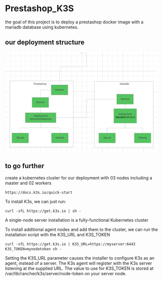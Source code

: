 # Prestashop_K3S

the goal of this project is to deploy a prestashop docker image 
with a mariadb database using kubernetes.

## our deployment structure

![deployment structure](presta.png "structure")

## to go further

create a kubernetes cluster for our deployment with 
03 nodes including a master and 02 workers 

``` text 
https://docs.k3s.io/quick-start
```
To install K3s, we can just run:
```
curl -sfL https://get.k3s.io | sh -
```
A single-node server installation is a fully-functional 
Kubernetes cluster

To install additional agent nodes and add them to 
the cluster, we can  run the installation script with the 
K3S_URL and K3S_TOKEN
```
curl -sfL https://get.k3s.io | K3S_URL=https://myserver:6443 K3S_TOKEN=mynodetoken sh -
```
Setting the K3S_URL parameter causes the installer 
to configure K3s as an agent, instead of a server. 
The K3s agent will register with the K3s server 
listening at the supplied URL. The value to use for 
K3S_TOKEN is stored at /var/lib/rancher/k3s/server/node-token 
on your server node.